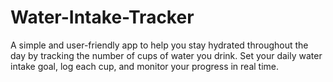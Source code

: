 # Water-Intake-Tracker
A simple and user-friendly app to help you stay hydrated throughout the day by tracking the number of cups of water you drink. Set your daily water intake goal, log each cup, and monitor your progress in real time.
